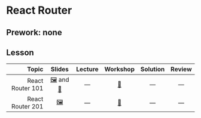 # React Router

## Prework: none

## Lesson

Topic | Slides | Lecture | Workshop | Solution | Review
-----:|:------:|:-------:|:--------:|:--------:|:-----:
React Router 101 | [🖼️][rr-1a-1] and [📖][rr-1a-2] | — | [🔬][rr-1c] | — | —
React Router 201 | [🖼️][rr-2a] | — | [🤝][rr-1c] | — | —

[rr-1a-1]: 1-react-router-101/React%20Router%20101.pdf
[rr-1a-2]: 1-react-router-101/lecture-notes.md
[rr-1c]: https://learn.fullstackacademy.com/workshop/5a5115bc9ecf2d0004a9e939/landing
[rr-2a]: 2-react-router-201/React%20Router%20201.pdf
[rr-2c]: https://learn.fullstackacademy.com/workshop/5a70948e34f42b0004ded61e/landing

